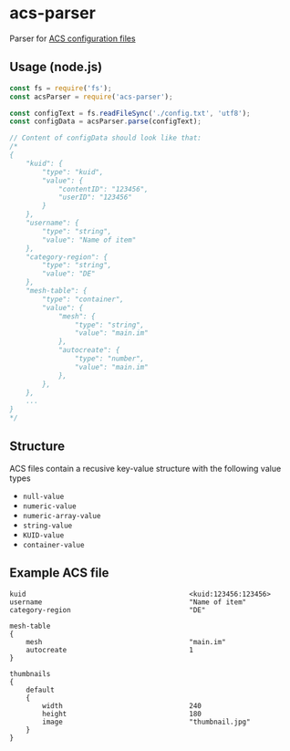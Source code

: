 # acs-parser
Parser for [ACS configuration files](http://online.ts2009.com/mediaWiki/index.php/ACS_Text_Format)

## Usage (node.js)
```javascript
const fs = require('fs');
const acsParser = require('acs-parser');

const configText = fs.readFileSync('./config.txt', 'utf8');
const configData = acsParser.parse(configText);

// Content of configData should look like that:
/*
{
    "kuid": {
        "type": "kuid",
        "value": {
            "contentID": "123456",
            "userID": "123456"
        }
    },
    "username": {
        "type": "string",
        "value": "Name of item"
    },
    "category-region": {
        "type": "string",
        "value": "DE"
    },
    "mesh-table": {
        "type": "container",
        "value": {
            "mesh": {
                "type": "string",
                "value": "main.im"
            },
            "autocreate": {
                "type": "number",
                "value": "main.im"
            },
        },
    },
    ...
}
*/
```

## Structure
ACS files contain a recusive key-value structure with the following value types
- `null-value`
- `numeric-value`
- `numeric-array-value`
- `string-value`
- `KUID-value`
- `container-value`

## Example ACS file
```
kuid                                        <kuid:123456:123456>
username                                    "Name of item"
category-region                             "DE"

mesh-table
{
    mesh                                    "main.im"
    autocreate                              1
}

thumbnails
{
    default
    {
        width                               240
        height                              180
        image                               "thumbnail.jpg"
    }
}

```